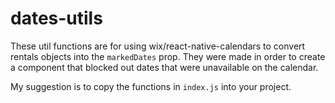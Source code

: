 # dates-utils

These util functions are for using wix/react-native-calendars to convert rentals objects into the `markedDates` prop. They were made in order to create a component that blocked out dates that were unavailable on the calendar.

My suggestion is to copy the functions in `index.js` into your project.
